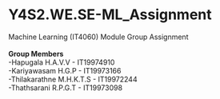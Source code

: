# Y4S2.WE.SE-ML_Assignment
Machine Learning (IT4060) Module Group Assignment
<br><br>**Group Members**
<br>-Hapugala H.A.V.V - IT19974910 <br>
 -Kariyawasam H.G.P - IT19973166 <br>
 -Thilakarathne M.H.K.T.S - IT19972244 <br>
 -Thathsarani R.P.G.T - IT19973098 <br>
